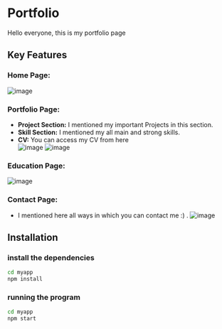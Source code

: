 # Portfolio
Hello everyone, this is my portfolio page
## Key Features
### Home Page:
![image](https://github.com/Sumitkb21/Portfolio/assets/101947627/8a915053-7706-4d2d-813b-2a6b0e70fb4d)


### Portfolio Page:
- **Project Section:** I mentioned my important Projects in this section.
- **Skill Section:** I mentioned my all main and strong skills.
- **CV:** You can access my CV from here  
![image](https://github.com/Sumitkb21/Portfolio/assets/101947627/7870a3a3-eb55-4fd4-9783-a8d44aab143e)
![image](https://github.com/Sumitkb21/Portfolio/assets/101947627/b9051118-dfde-4441-ab0d-6afef54c1ceb)


### Education Page:
![image](https://github.com/Sumitkb21/Portfolio/assets/101947627/f65353e8-f628-41e9-8179-9289b0d9278c)

### Contact Page:
- I mentioned here all ways in which you can contact me :) .
![image](https://github.com/Sumitkb21/Portfolio/assets/101947627/5b377efa-05b9-4f22-b75e-f44ede7de506)


## Installation 
### install the dependencies
```bash
cd myapp
npm install
```
### running the program
```bash
cd myapp
npm start
```


